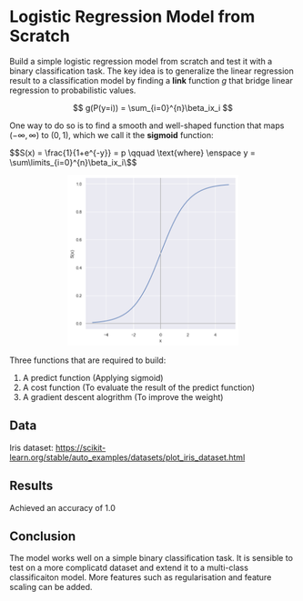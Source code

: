 # Logistic Regression Model from Scratch
Build a simple logistic regression model from scratch and test it with a binary classification task. The key idea is to generalize the linear regression result to a classification model by finding a <b>link</b> function $g$ that bridge linear regression to probabilistic values.

$$ g(P(y=i)) = \sum_{i=0}^{n}\beta_ix_i $$

One way to do so is to find a smooth and well-shaped function that maps $(-\infty, \infty)$ to $(0, 1)$, which we call it the <b>sigmoid</b> function:

$$S(x) = \frac{1}{1+e^{-y}} = p \qquad \text{where} \enspace  y = \sum\limits_{i=0}^{n}\beta_ix_i\$$

<div align="center">
  <img src="img/sigmoid.png" alt-"sigmoid" width="300" height="300">
</div>

Three functions that are required to build:
1. A predict function (Applying sigmoid)
2. A cost function (To evaluate the result of the predict function)
3. A gradient descent alogrithm (To improve the weight)

## Data
Iris dataset: https://scikit-learn.org/stable/auto_examples/datasets/plot_iris_dataset.html


## Results
Achieved an accuracy of 1.0

## Conclusion
The model works well on a simple binary classification task. It is sensible to test on a more complicatd dataset and extend it to a multi-class classificaiton model. More features such as regularisation and feature scaling can be added.
